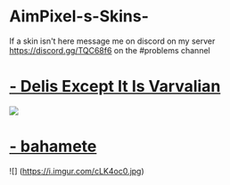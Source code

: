 # AimPixel-s-Skins-
If a skin isn't here message me on discord on my server https://discord.gg/TQC68f6 on the #problems channel
# [- Delis Except It Is Varvalian](https://mizaruyea.s-ul.eu/5lSwk7ay)
![](https://i.imgur.com/Qjui0jh.jpg)
# [ - bahamete](https://mizaruyea.s-ul.eu/MMibaXLM)
![] (https://i.imgur.com/cLK4oc0.jpg)
